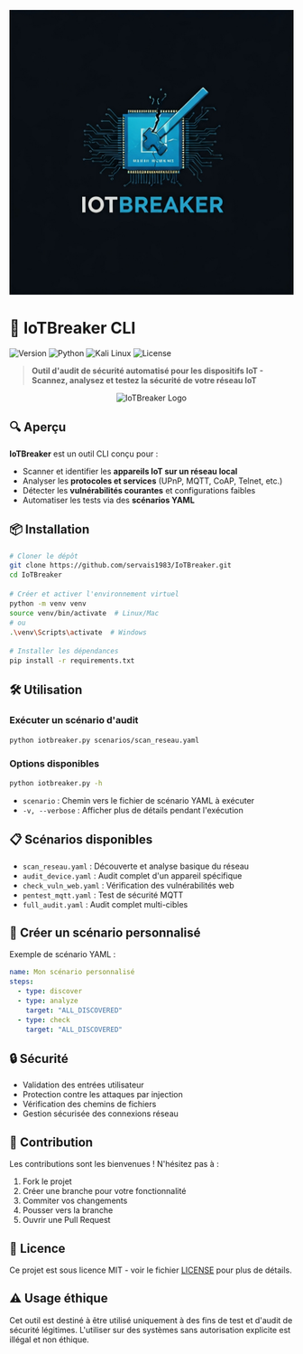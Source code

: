 ![image](iot.png)


# 📡 IoTBreaker CLI

![Version](https://img.shields.io/badge/version-0.1.0-blue)
![Python](https://img.shields.io/badge/Python-3.6%2B-brightgreen)
![Kali Linux](https://img.shields.io/badge/Kali%20Linux-2023.1-red)
![License](https://img.shields.io/badge/License-MIT-yellow)

> **Outil d'audit de sécurité automatisé pour les dispositifs IoT - Scannez, analysez et testez la sécurité de votre réseau IoT**

<p align="center">
  <img src="https://raw.githubusercontent.com/servais1983/IoTBreaker/main/docs/logo.png" alt="IoTBreaker Logo" width="300" />
</p>

## 🔍 Aperçu

**IoTBreaker** est un outil CLI conçu pour :

* Scanner et identifier les **appareils IoT sur un réseau local**
* Analyser les **protocoles et services** (UPnP, MQTT, CoAP, Telnet, etc.)
* Détecter les **vulnérabilités courantes** et configurations faibles
* Automatiser les tests via des **scénarios YAML**

## 📦 Installation

```bash
# Cloner le dépôt
git clone https://github.com/servais1983/IoTBreaker.git
cd IoTBreaker

# Créer et activer l'environnement virtuel
python -m venv venv
source venv/bin/activate  # Linux/Mac
# ou
.\venv\Scripts\activate  # Windows

# Installer les dépendances
pip install -r requirements.txt
```

## 🛠️ Utilisation

### Exécuter un scénario d'audit

```bash
python iotbreaker.py scenarios/scan_reseau.yaml
```

### Options disponibles

```bash
python iotbreaker.py -h
```

* `scenario` : Chemin vers le fichier de scénario YAML à exécuter
* `-v, --verbose` : Afficher plus de détails pendant l'exécution

## 📋 Scénarios disponibles

* `scan_reseau.yaml` : Découverte et analyse basique du réseau
* `audit_device.yaml` : Audit complet d'un appareil spécifique
* `check_vuln_web.yaml` : Vérification des vulnérabilités web
* `pentest_mqtt.yaml` : Test de sécurité MQTT
* `full_audit.yaml` : Audit complet multi-cibles

## 📝 Créer un scénario personnalisé

Exemple de scénario YAML :

```yaml
name: Mon scénario personnalisé
steps:
  - type: discover
  - type: analyze
    target: "ALL_DISCOVERED"
  - type: check
    target: "ALL_DISCOVERED"
```

## 🔒 Sécurité

* Validation des entrées utilisateur
* Protection contre les attaques par injection
* Vérification des chemins de fichiers
* Gestion sécurisée des connexions réseau

## 🤝 Contribution

Les contributions sont les bienvenues ! N'hésitez pas à :
1. Fork le projet
2. Créer une branche pour votre fonctionnalité
3. Commiter vos changements
4. Pousser vers la branche
5. Ouvrir une Pull Request

## 📄 Licence

Ce projet est sous licence MIT - voir le fichier [LICENSE](LICENSE) pour plus de détails.

## ⚠️ Usage éthique

Cet outil est destiné à être utilisé uniquement à des fins de test et d'audit de sécurité légitimes. L'utiliser sur des systèmes sans autorisation explicite est illégal et non éthique.
